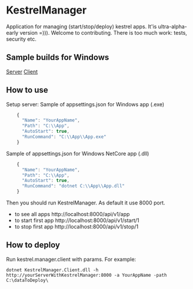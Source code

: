 # KestrelManager
Application for managing (start/stop/deploy) kestrel apps.
It'is ultra-alpha-early version =))). 
Welcome to contributing. There is too much work: tests, security etc.

## Sample builds for Windows
[Server](https://github.com/SVoyt/svoyt.github.io/raw/master/kestrelmanager/0.0.1/samplebuilds/kestrelmanager.zip)
[Client](https://github.com/SVoyt/svoyt.github.io/raw/master/kestrelmanager/0.0.1/samplebuilds/kestrelmanager.client.zip)

## How to use
Setup server: 
Sample of appsettings.json for Windows app (.exe)
```javascript
    {
      "Name": "YourAppName",
      "Path": "C:\\App",
      "AutoStart": true,
      "RunCommand": "C:\\App\\App.exe"
    }
```
Sample of appsettings.json for Windows NetCore app (.dll)
```javascript
    {
      "Name": "YourAppName",
      "Path": "C:\\App",
      "AutoStart": true,
      "RunCommand": "dotnet C:\\App\\App.dll"
    }
```
Then you should run KestrelManager. 
As default it use 8000 port. 
* to see all apps http://localhost:8000/api/v1/app
* to start first app http://localhost:8000/api/v1/start/1
* to stop first app http://localhost:8000/api/v1/stop/1

## How to deploy
Run kestrel.manager.client with params.
For example: 
```
dotnet KestrelManager.Client.dll -h http://yourServerWithKestrelManager:8000 -a YourAppName -path C:\dataToDeploy\
```

